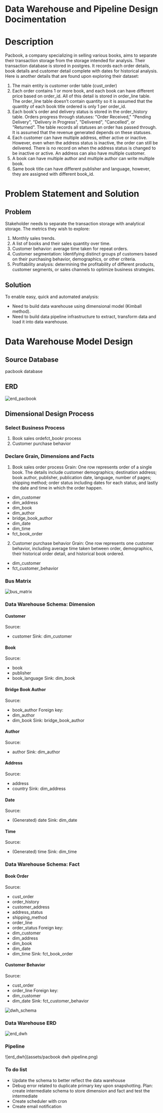 # Data Warehouse and Pipeline Design Docimentation

# Description
Pacbook, a company specializing in selling various books, aims to separate their transaction storage from the storage intended for analysis. Their transaction database is stored in postgres. It records each order details, book details and customer detail complete with dates for historical analysis. Here is another details that are found upon exploring their dataset:

  1. The main entity is customer order table (cust_order)
  2. Each order contains 1 or more book, and each book can have different price based on order_id. All of this detail is stored in order_line table. The order_line table doesn’t contain quantity so it is assumed that the quantity of each book title ordered is only 1 per order_id.
  3. Each book's order and delivery status is stored in the order_history table. Orders progress through statuses: "Order Received," "Pending Delivery", "Delivery in Progress", "Delivered", "Cancelled", or "Returned". The table records all statuses an order has passed through. It is assumed that the revenue generated depends on these statuses.
  4. Each customer can have multiple address, either active or inactive. However, even when the address status is inactive, the order can still be delivered. There is no record on when the address status is changed to be inactive or active. An address can also have multiple customer.
  5. A book can have multiple author and multiple author can write multiple book. 
  6. Same book title can have different publisher and language, however, they are assigned with different book_id.

# Problem Statement and Solution
## Problem
Stakeholder needs to separate the transaction storage with analytical storage. The metrics they wish to explore:
  1.	Monthly sales trends.
  2.	A list of books and their sales quantity over time.
  3.	Customer behavior: average time taken for repeat orders.
  4.	Customer segmentation: Identifying distinct groups pf customers based on their purchasing behavior, demographics, or other criteria.
  5.	Profitability analysis: determining the profitability of different products, customer segments, or sales channels to optimize business strategies.

## Solution
To enable easy, quick and automated analysis:
  - Need to build data warehouse using dimensional model (Kimball method).
  - Need to build data pipeline infrastructure to extract, transform data and load it into data warehouse.

# Data Warehouse Model Design
## Source Database
pacbook database

## ERD
![erd_pacbook](assets/erd_pacbook.png)

## Dimensional Design Process
### Select Business Process
1. Book sales ordefct_bookr process
2. Customer purchase behavior

### Declare Grain, Dimensions and Facts
1. Book sales order process
Grain: One row represents order of a single book. The details include customer demographics; destination address; book author, publisher, publication date, language, number of pages; shipping method; order status including dates for each status; and lastly the date and time in which the order happen.
  - dim_customer
  - dim_address
  - dim_book
  - dim_author
  - bridge_book_author
  - dim_date
  - dim_time
  - fct_book_order

2. Customer purchase behavior
Grain: One row represents one customer behavior, including average time taken between order, demographics, their historical order detail, and historical book ordered.
  - dim_customer
  - fct_customer_behavior

### Bus Matrix
![bus_matrix](assets/bus_matrix.png)

### Data Warehouse Schema: Dimension
#### Customer
Source:
  - customer
Sink: dim_customer

#### Book
Source:
  - book
  - publisher
  - book_language
Sink: dim_book

#### Bridge Book Author
Source:
  - book_author
Foreign key:
  - dim_author
  - dim_book
Sink: bridge_book_author

#### Author
Source:
  - author
Sink: dim_author

#### Address
Source:
  - address
  - country
Sink: dim_address

#### Date
Source:
  - (Generated) date
Sink: dim_date

#### Time
Source:
  - (Generated) time
Sink: dim_time

### Data Warehouse Schema: Fact
#### Book Order
Source:
  - cust_order
  - order_history
  - customer_address
  - address_status
  - shipping_method
  - order_line
  - order_status
Foreign key:
  - dim_customer
  - dim_address
  - dim_book
  - dim_date
  - dim_time
Sink: fct_book_order

#### Customer Behavior
Source:
  - cust_order
  - order_line
Foreign key:
  - dim_customer
  - dim_date
Sink: fct_customer_behavior

![dwh_schema](assets/dwh_schema.png)

### Data Warehouse ERD
![erd_dwh](assets/erd_dwh.png)

### Pipeline
![erd_dwh](assets/pacbook dwh pipeline.png)

### To do list
- Update the schema to better reflect the data warehouse
- Debug error related to duplicate primary key upon snapshotting. Plan: create intermediate schema to store dimension and fact and test the intermediate
- Create scheduler with cron
- Create email notification